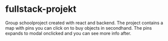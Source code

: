 # fullstack-projekt
Group schoolproject created with react and backend. 
The project contains a map with pins you can click on to buy objects in secondhand.
The pins expands to modal onclicked and you can see more info after.
